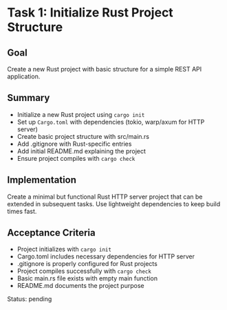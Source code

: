 # Task 1: Initialize Rust Project Structure

## Goal
Create a new Rust project with basic structure for a simple REST API application.

## Summary
- Initialize a new Rust project using `cargo init`
- Set up `Cargo.toml` with dependencies (tokio, warp/axum for HTTP server)
- Create basic project structure with src/main.rs
- Add .gitignore with Rust-specific entries
- Add initial README.md explaining the project
- Ensure project compiles with `cargo check`

## Implementation
Create a minimal but functional Rust HTTP server project that can be extended in subsequent tasks. Use lightweight dependencies to keep build times fast.

## Acceptance Criteria
- Project initializes with `cargo init`
- Cargo.toml includes necessary dependencies for HTTP server
- .gitignore is properly configured for Rust projects
- Project compiles successfully with `cargo check`
- Basic main.rs file exists with empty main function
- README.md documents the project purpose

Status: pending
